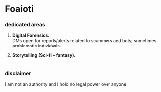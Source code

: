 # Foaioti
### dedicated areas
1. **Digital Forensics.** <br> DMs open for reports/alerts related to scammers and bots; sometimes problematic individuals.

3. **Storytelling (Sci-fi + fantasy).** <br>

#
### disclaimer
I am not an authority and I hold no legal power over anyone.
